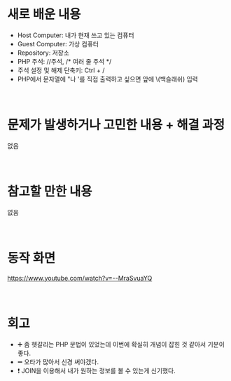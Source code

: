 # 새로 배운 내용
- Host Computer: 내가 현재 쓰고 있는 컴퓨터
- Guest Computer: 가상 컴퓨터
- Repository: 저장소
- PHP 주석: //주석, /* 여러 줄 주석 */ 
- 주석 설정 및 해제 단축키: Ctrl + /
- PHP에서 문자열에 "나 '를 직접 출력하고 싶으면 앞에 \\(백슬래쉬) 입력

　
　
 　
# 문제가 발생하거나 고민한 내용 + 해결 과정
없음

　
　
 
# 참고할 만한 내용
없음


　
　
 　
# 동작 화면
https://www.youtube.com/watch?v=--MraSvuaYQ

　
　
 　
# 회고
- ➕ 좀 헷갈리는 PHP 문법이 있었는데 이번에 확실히 개념이 잡힌 것 같아서 기분이 좋다.
- ➖ 오타가 많아서 신경 써야겠다.
- ❗ JOIN을 이용해서 내가 원하는 정보를 볼 수 있는게 신기했다.
